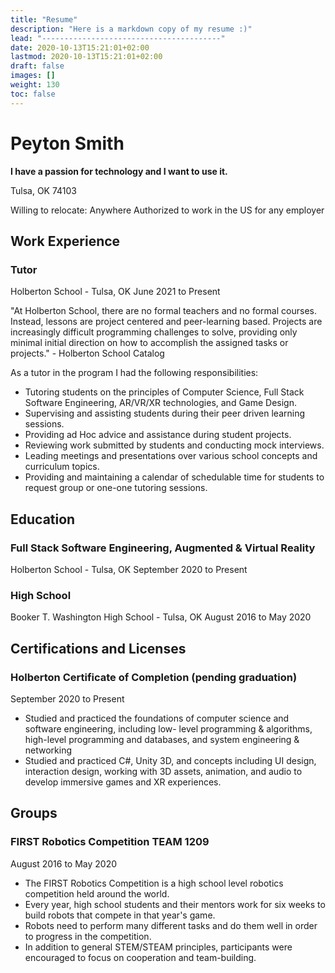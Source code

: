```yaml
---
title: "Resume"
description: "Here is a markdown copy of my resume :)"
lead: "----------------------------------------"
date: 2020-10-13T15:21:01+02:00
lastmod: 2020-10-13T15:21:01+02:00
draft: false
images: []
weight: 130
toc: false
---
```


# Peyton Smith

**I have a passion for technology and I want to use it.**

Tulsa, OK 74103

Willing to relocate: Anywhere
Authorized to work in the US for any employer

## Work Experience

### Tutor

Holberton School - Tulsa, OK
June 2021 to Present

"At Holberton School, there are no formal teachers and no formal courses. Instead, lessons are project
centered and peer-learning based. Projects are increasingly difficult programming challenges to solve,
providing only minimal initial direction on how to accomplish the assigned tasks or projects." - Holberton
School Catalog

As a tutor in the program I had the following responsibilities:

- Tutoring students on the principles of Computer Science, Full Stack Software Engineering, AR/VR/XR
technologies, and Game Design.
- Supervising and assisting students during their peer driven learning sessions.
- Providing ad Hoc advice and assistance during student projects.
- Reviewing work submitted by students and conducting mock interviews.
- Leading meetings and presentations over various school concepts and curriculum topics.
- Providing and maintaining a calendar of schedulable time for students to request group or one-one
tutoring sessions.

## Education

### Full Stack Software Engineering, Augmented & Virtual Reality

Holberton School - Tulsa, OK
September 2020 to Present

### High School

Booker T. Washington High School - Tulsa, OK
August 2016 to May 2020

## Certifications and Licenses

### Holberton Certificate of Completion (pending graduation)

September 2020 to Present

- Studied and practiced the foundations of computer science and software engineering, including low-
level programming & algorithms, high-level programming and databases, and system engineering &
networking 
- Studied and practiced C#, Unity 3D, and concepts including UI design, interaction design, working
with 3D assets, animation, and audio to develop immersive games and XR experiences.

## Groups

### FIRST Robotics Competition TEAM 1209

August 2016 to May 2020

- The FIRST Robotics Competition is a high school level robotics competition held around the world. 
- Every year, high school students and their mentors work for six weeks to build robots that compete
in that year's game. 
- Robots need to perform many different tasks and do them well in order to progress in the
competition. 
- In addition to general STEM/STEAM principles, participants were encouraged to focus on cooperation
and team-building.
